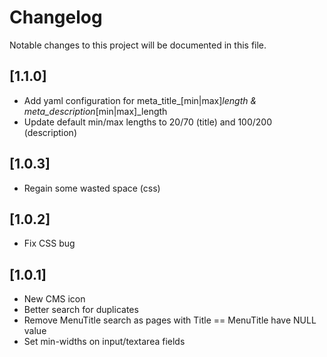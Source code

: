 # Changelog

Notable changes to this project will be documented in this file.

## [1.1.0]

- Add yaml configuration for meta_title_[min|max]_length & meta_description_[min|max]_length
- Update default min/max lengths to 20/70 (title) and 100/200 (description)


## [1.0.3]

- Regain some wasted space (css)


## [1.0.2]

- Fix CSS bug


## [1.0.1]

- New CMS icon
- Better search for duplicates
- Remove MenuTitle search as pages with Title == MenuTitle have NULL value
- Set min-widths on input/textarea fields
